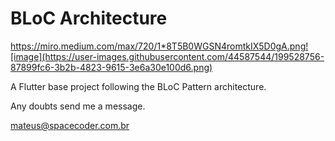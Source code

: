 # BLoC Architecture

https://miro.medium.com/max/720/1*8T5B0WGSN4romtkIX5D0gA.png![image](https://user-images.githubusercontent.com/44587544/199528756-87899fc6-3b2b-4823-9615-3e6a30e100d6.png)

A Flutter base project following the BLoC Pattern architecture.

Any doubts send me a message.

mateus@spacecoder.com.br
